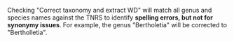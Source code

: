Checking "Correct taxonomy and extract WD" will match all genus and species names against the TNRS to identify **spelling errors, but not for synonymy issues**. For example, the genus "Bertholetia" will be corrected to "Bertholletia".
